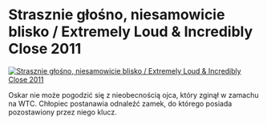 Strasznie głośno, niesamowicie blisko / Extremely Loud & Incredibly Close 2011 
=============
[![Strasznie głośno, niesamowicie blisko / Extremely Loud & Incredibly Close 2011 ](http://vidos.pl/images/player.gif)](http://vidos.pl/strasznie-glosno-niesamowicie-blisko-extremely-loud-incredibly-close-2011)

 Oskar nie może pogodzić się z nieobecnością ojca, który zginął w zamachu na WTC. Chłopiec postanawia odnaleźć zamek, do którego posiada pozostawiony przez niego klucz.
